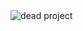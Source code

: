 <img src="https://github.com/user-attachments/assets/97d73706-f064-4b27-9462-35a2a4dc9925" alt="dead project" float="center" />
